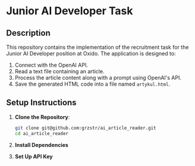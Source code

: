 # Junior AI Developer Task

## Description

This repository contains the implementation of the recruitment task for the Junior AI Developer position at Oxido. The application is designed to:

1. Connect with the OpenAI API.
2. Read a text file containing an article.
3. Process the article content along with a prompt using OpenAI's API.
4. Save the generated HTML code into a file named `artykul.html`.

## Setup Instructions

1. **Clone the Repository**:
   ```bash
   git clone git@github.com:grzstr/ai_article_reader.git
   cd ai_article_reader
   ```

2. **Install Dependencies**

3. **Set Up API Key**